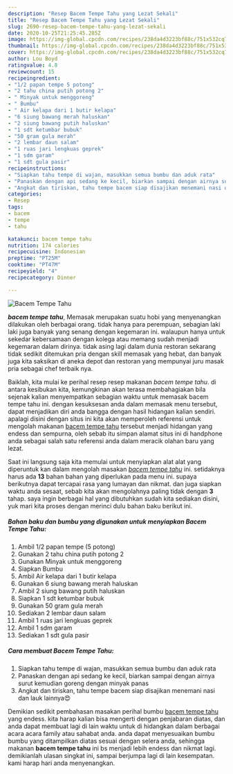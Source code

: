 ```yaml
---
description: "Resep Bacem Tempe Tahu yang Lezat Sekali"
title: "Resep Bacem Tempe Tahu yang Lezat Sekali"
slug: 2690-resep-bacem-tempe-tahu-yang-lezat-sekali
date: 2020-10-25T21:25:45.285Z
image: https://img-global.cpcdn.com/recipes/238da4d3223bf88c/751x532cq70/bacem-tempe-tahu-foto-resep-utama.jpg
thumbnail: https://img-global.cpcdn.com/recipes/238da4d3223bf88c/751x532cq70/bacem-tempe-tahu-foto-resep-utama.jpg
cover: https://img-global.cpcdn.com/recipes/238da4d3223bf88c/751x532cq70/bacem-tempe-tahu-foto-resep-utama.jpg
author: Lou Boyd
ratingvalue: 4.8
reviewcount: 15
recipeingredient:
- "1/2 papan tempe 5 potong"
- "2 tahu china putih potong 2"
- " Minyak untuk menggoreng"
- " Bumbu"
- " Air kelapa dari 1 butir kelapa"
- "6 siung bawang merah haluskan"
- "2 siung bawang putih haluskan"
- "1 sdt ketumbar bubuk"
- "50 gram gula merah"
- "2 lembar daun salam"
- "1 ruas jari lengkuas geprek"
- "1 sdm garam"
- "1 sdt gula pasir"
recipeinstructions:
- "Siapkan tahu tempe di wajan, masukkan semua bumbu dan aduk rata"
- "Panaskan dengan api sedang ke kecil, biarkan sampai dengan airnya surut kemudian goreng dengan minyak panas"
- "Angkat dan tiriskan, tahu tempe bacem siap disajikan menemani nasi dan lauk lainnya😍"
categories:
- Resep
tags:
- bacem
- tempe
- tahu

katakunci: bacem tempe tahu 
nutrition: 174 calories
recipecuisine: Indonesian
preptime: "PT25M"
cooktime: "PT47M"
recipeyield: "4"
recipecategory: Dinner

---
```



![Bacem Tempe Tahu](https://img-global.cpcdn.com/recipes/238da4d3223bf88c/751x532cq70/bacem-tempe-tahu-foto-resep-utama.jpg)

<b><i>bacem tempe tahu</i></b>, Memasak merupakan suatu hobi yang menyenangkan dilakukan oleh berbagai orang. tidak hanya para perempuan, sebagian laki laki juga banyak yang senang dengan kegemaran ini. walaupun hanya untuk sekedar kebersamaan dengan kolega atau memang sudah menjadi kegemaran dalam dirinya. tidak asing lagi dalam dunia restoran sekarang tidak sedikit ditemukan pria dengan skill memasak yang hebat, dan banyak juga kita saksikan di aneka depot dan restoran yang mempunyai juru masak pria sebagai chef terbaik nya.

Baiklah, kita mulai ke perihal resep resep makanan <i>bacem tempe tahu</i>. di antara kesibukan kita, kemungkinan akan terasa membahagiakan bila sejenak kalian menyempatkan sebagian waktu untuk memasak bacem tempe tahu ini. dengan kesuksesan anda dalam memasak menu tersebut, dapat menjadikan diri anda bangga dengan hasil hidangan kalian sendiri. apalagi disini dengan situs ini kita akan memperoleh referensi untuk mengolah makanan <u>bacem tempe tahu</u> tersebut menjadi hidangan yang endess dan sempurna, oleh sebab itu simpan alamat situs ini di handphone anda sebagai salah satu referensi anda dalam meracik olahan baru yang lezat.




Saat ini langsung saja kita memulai untuk menyiapkan alat alat yang diperuntuk kan dalam mengolah masakan <u><i>bacem tempe tahu</i></u> ini. setidaknya harus ada <b>13</b> bahan bahan yang diperlukan pada menu ini. supaya berikutnya dapat tercapai rasa yang lumayan dan nikmat. dan juga siapkan waktu anda sesaat, sebab kita akan mengolahnya paling tidak dengan <b>3</b> tahap. saya ingin berbagai hal yang dibutuhkan sudah kita sediakan disini, yuk mari kita proses dengan merinci dulu bahan baku berikut ini.

<!--inarticleads1-->

##### Bahan baku dan bumbu yang digunakan untuk menyiapkan Bacem Tempe Tahu:

1. Ambil 1/2 papan tempe (5 potong)
1. Gunakan 2 tahu china putih potong 2
1. Gunakan  Minyak untuk menggoreng
1. Siapkan  Bumbu
1. Ambil  Air kelapa dari 1 butir kelapa
1. Gunakan 6 siung bawang merah haluskan
1. Ambil 2 siung bawang putih haluskan
1. Siapkan 1 sdt ketumbar bubuk
1. Gunakan 50 gram gula merah
1. Sediakan 2 lembar daun salam
1. Ambil 1 ruas jari lengkuas geprek
1. Ambil 1 sdm garam
1. Sediakan 1 sdt gula pasir




<!--inarticleads2-->

##### Cara membuat Bacem Tempe Tahu:

1. Siapkan tahu tempe di wajan, masukkan semua bumbu dan aduk rata
1. Panaskan dengan api sedang ke kecil, biarkan sampai dengan airnya surut kemudian goreng dengan minyak panas
1. Angkat dan tiriskan, tahu tempe bacem siap disajikan menemani nasi dan lauk lainnya😍




Demikian sedikit pembahasan masakan perihal bumbu <u>bacem tempe tahu</u> yang endess. kita harap kalian bisa mengerti dengan penjabaran diatas, dan anda dapat membuat lagi di lain waktu untuk di hidangkan dalam berbagai acara acara family atau sahabat anda. anda dapat menyesuaikan bumbu bumbu yang ditampilkan diatas sesuai dengan selera anda, sehingga makanan <b>bacem tempe tahu</b> ini bs menjadi lebih endess dan nikmat lagi. demikianlah ulasan singkat ini, sampai berjumpa lagi di lain kesempatan. kami harap hari anda menyenangkan.
